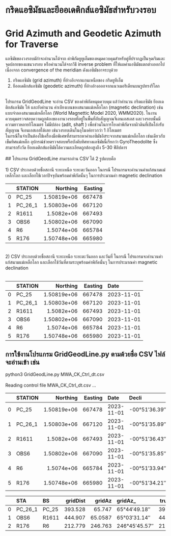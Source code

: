 # กริดแอซิมัธและยีออเดติกส์แอซิมัธสำหรับวงรอบ  </br>
# Grid Azimuth and Geodetic Azimuth for Traverse  </br>
   แอซิมัธของวงรอบมักำจะคำนวนได้จาก ค่าพิกัดยูทูเอ็มของหมุดควบคุมสำหรับคู่ที่ปรากฏเป็นจุดเริมและจุดปลายของแขนวงรอบ หรือคำนวนได้จากวิธี inverse problem ที่ให้ผลค่าแอซิมัธแตกต่างออกไปเนื่องจาก convergence of the meridian ดังแอซิมัธอาจระบุด้วย </br>
1) กริดแอซิมัธ (grid azimuth) ที่อ้างอิงจากแกนเหนือของ กริดยูทีเอ็ม</br>
2) ยีออเดติกส์แอซิมัธ (geodetic azimuth) ที่อ้างอ้างออกจากแนวเมอริเดืยนบนรูปทรงรีโลก </br>
</br>
   โปรแกรม GridGeodLine จะอ่าน CSV ของค่าพิกัดหมุดควบคุม แล้วำคำนวน  กริดแอซิมัธ ยีออเดติกส์แอซิมัธ ให้ และยังคำนวน ค่าเบียงเบนของสนามแม่เหล็กโลก (magnetic declination)  เช่น แบบจำลองสนามแม่เหล็กโลก (World Magnettic Model 2020, WMM2020). ในงานควบคุมตรวจสอบความถูกต้องของงานวงรอบที่อยู่ในพื้นที่อับสัญญาณจีเอนเอสเอส และวงรอบนั้นมีความยาวหลายกิโลเมตร ไม่มีปล่อง (adit, shaft ) เพื่อช่วนในการโยงค่าพิกัดจากผิวดินที่เปิดโล่งรับสัญญาณ จีเอนเอสเอสได้เลย เช่นวงรอบเดินในอุโมงค์ยาวกว่า 1 กิโลเมตร</br>
   ในกรณีในจำเป็นต้องใช้เครื่องมือพิเศษที่สามารถหาค่าแอซิมัธอิสระจากสนามแม่เหล็กโลก เช่นเดียวกับเข็มทิศแม่เหล็ก อุปกรณ์ช่วยตรวจสอบหรือบังคับทิศทางแอซิมัธนี้เรียกว่า GyroTheodolite ซึ่งสามารถรังวัด ยีออเดติกส์แอซิมัธได้ความละเอียดถูกต้องสูงถึง 5-30 ฟิลิปดาร</br>
</br>
## โปรแกรม GridGeodLine สามารถอ่าน CSV ได้ 2 รูปแบบคือ</br>
</br>
1) CSV ประกอบด้วยชื่อสถานี ระยะเหนือ ระยะตะวันออก ในกรณี โปรแกรมจะคำนวนค่าแก้สนามแม่เหล็กโลก และเลือกใช้เวลาปัจจุบันพร้อมค่าพิกัดนั้นๆ ในการประมาณค่า magnetic declination</br>

|    | STATION   |    Northing |   Easting |
|---:|:----------|------------:|----------:|
|  0 | PC_25     | 1.50819e+06 |    667478 |
|  1 | PC_26_1   | 1.50803e+06 |    667120 |
|  2 | R1611     | 1.5082e+06  |    667493 |
|  3 | OBS6      | 1.50802e+06 |    667090 |
|  4 | R6        | 1.5074e+06  |    665784 |
|  5 | R176      | 1.50748e+06 |    665980 |
</br>
2) CSV ประกอบด้วยชื่อสถานี ระยะเหนือ ระยะตะวันออก และวันที่ ในกรณี โปรแกรมจะคำนวนค่าแก้สนามแม่เหล็กโลก และเลือกใช้วันที่ตามระบุพร้อมค่าพิกัดนั้นๆ ในการประมาณค่า magnetic declination</br>
</br>

|    | STATION   |    Northing |   Easting | Date       |
|---:|:----------|------------:|----------:|:-----------|
|  0 | PC_25     | 1.50819e+06 |    667478 | 2023-11-01 |
|  1 | PC_26_1   | 1.50803e+06 |    667120 | 2023-11-01 |
|  2 | R1611     | 1.5082e+06  |    667493 | 2023-11-01 |
|  3 | OBS6      | 1.50802e+06 |    667090 | 2023-11-01 |
|  4 | R6        | 1.5074e+06  |    665784 | 2023-11-01 |
|  5 | R176      | 1.50748e+06 |    665980 | 2023-11-01 |


## การใช้งานโปรแกรม  GridGeodLine.py ตามด้วยชื่อ CSV  ไฟล์จะอ่านเข้า เช่น</br>
python3 GridGeodLine.py MWA_CK_Ctrl_dt.csv</br>
</br>
Reading control file MWA_CK_Ctrl_dt.csv ...</br>

|    | STATION   |    Northing |   Easting | Date       | Decli         |
|---:|:----------|------------:|----------:|:-----------|:--------------|
|  0 | PC_25     | 1.50819e+06 |    667478 | 2023-11-01 | -00°51′36.39″ |
|  1 | PC_26_1   | 1.50803e+06 |    667120 | 2023-11-01 | -00°51′35.89″ |
|  2 | R1611     | 1.5082e+06  |    667493 | 2023-11-01 | -00°51′36.43″ |
|  3 | OBS6      | 1.50802e+06 |    667090 | 2023-11-01 | -00°51′35.85″ |
|  4 | R6        | 1.5074e+06  |    665784 | 2023-11-01 | -00°51′33.94″ |
|  5 | R176      | 1.50748e+06 |    665980 | 2023-11-01 | -00°51′34.21″ |

|    | STA     | BS    |   gridDist |   gridAz | gridAz_       |   trueDist |   trueAz | trueAz_       |
|---:|:--------|:------|-----------:|---------:|:--------------|-----------:|---------:|:--------------|
|  0 | PC_26_1 | PC_25 |    393.528 |  65.747  | 65°44′49.18″  |    393.549 |  66.1113 | 66°06′40.81″  |
|  1 | OBS6    | R1611 |    444.907 |  65.0587 | 65°03′31.14″  |    444.931 |  65.4229 | 65°25′22.53″  |
|  2 | R176    | R6    |    212.779 | 246.763  | 246°45′45.57″ |    212.792 | 247.124  | 247°07′27.66″ |
</br>
